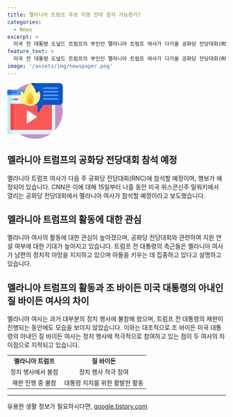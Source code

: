 ```yaml
---
title: 멜라니아 트럼프 후보 지명 전대 참석 가능한가?
categories:
  - News
excerpt: >
  미국 전 대통령 도널드 트럼프의 부인인 멜라니아 트럼프 여사가 다가올 공화당 전당대회(RNC)에서 공개 행보에 나서게 될 전망이다. 이에 따른 미국 외신의 보도에 따르면 멜라니아 여사는 공화당 전당대회에 참석할 예정이지만, 지원 연설 여부는 불분명하다고 전해졌다. 이에 따라 멜라니아 여사의 활동에 대한 관심이 높아지고 있는 가운데, 그간 정치 행사를 불참해온 점과 관련하여 그녀의 행보가 주목받고 있다.
feature_text: >
  미국 전 대통령 도널드 트럼프의 부인인 멜라니아 트럼프 여사가 다가올 공화당 전당대회(RNC)에서 공개 행보에 나서게 될 전망이다. 이에 따른 미국 외신의 보도에 따르면 멜라니아 여사는 공화당 전당대회에 참석할 예정이지만, 지원 연설 여부는 불분명하다고 전해졌다. 이에 따라 멜라니아 여사의 활동에 대한 관심이 높아지고 있는 가운데, 그간 정치 행사를 불참해온 점과 관련하여 그녀의 행보가 주목받고 있다.
image: '/assets/img/newspaper.png'
---
```


<p><img src="/assets/img/news.png" alt="rentncar 속보" /></p>

<h2 data-ke-size="size26">멜라니아 트럼프의 공화당 전당대회 참석 예정</h2>

<p data-ke-size="size16">멜라니아 트럼프 여사가 다음 주 공화당 전당대회(RNC)에 참석할 예정이며, 행보가 예정되어 있습니다. CNN은 이에 대해 15일부터 나흘 동안 미국 위스콘신주 밀워키에서 열리는 공화당 전당대회에서 멜라니아 여사가 참석할 예정이라고 보도했습니다.</p>

<h2 data-ke-size="size26">멜라니아 트럼프의 활동에 대한 관심</h2>

<p data-ke-size="size16">멜라니아 여사의 활동에 대한 관심이 높아졌으며, 공화당 전당대회와 관련하여 지원 연설 여부에 대한 기대가 높아지고 있습니다. 트럼프 전 대통령의 측근들은 멜라니아 여사가 남편의 정치적 야망을 지지하고 있으며 아들을 키우는 데 집중하고 있다고 설명하고 있습니다.</p>

<h2 data-ke-size="size26">멜라니아 트럼프의 활동과 조 바이든 미국 대통령의 아내인 질 바이든 여사의 차이</h2>

<p data-ke-size="size16">멜라니아 여사는 과거 대부분의 정치 행사에 불참해 왔으며, 트럼프 전 대통령의 재판이 진행되는 동안에도 모습을 보이지 않았습니다. 이와는 대조적으로 조 바이든 미국 대통령의 아내인 질 바이든 여사는 정치 행사에 적극적으로 참여하고 있는 점이 두 여사의 차이점으로 지적되고 있습니다.</p>

<table>
<tbody>
<tr>
<td style="text-align: center; height: 17px;"><b>멜라니아 트럼프</b></td>
<td style="text-align: center; height: 17px;"><b>질 바이든</b></td>
</tr>
<tr>
<td style="text-align: center; height: 17px;">정치 행사에서 불참</td>
<td style="text-align: center; height: 17px;">정치 행사 적극 참여</td>
</tr>
<tr>
<td style="text-align: center; height: 17px;">재판 진행 중 불참</td>
<td style="text-align: center; height: 17px;">대통령 지지를 위한 활발한 활동</td>
</tr>
</tbody>
</table>

<hr data-ke-size="size16">
유용한 생활 정보가 필요하시다면, <a href="https://qoogle.tistory.com" rel="dofollow">qoogle.tistory.com</a>


